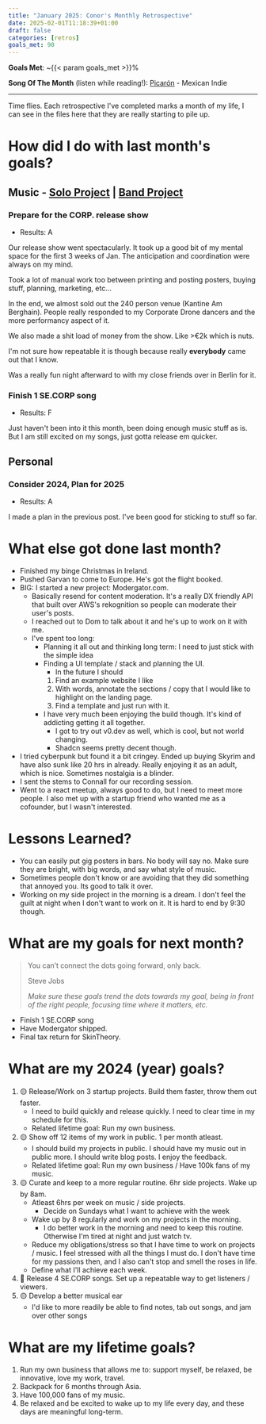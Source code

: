 ```yaml
---
title: "January 2025: Conor's Monthly Retrospective"
date: 2025-02-01T11:18:39+01:00
draft: false
categories: [retros]
goals_met: 90
---
```


**Goals Met**: ~{{< param goals_met >}}%

**Song Of The Month** (listen while reading!): [Picarón](https://open.spotify.com/track/1TmTUvqDHjQCcBxv0HGBok?si=773f008611ca43a3) - Mexican Indie

---

Time flies. Each retrospective I've completed marks a month of my life, I can see in the files here that they are really starting to pile up.

# How did I do with last month's goals?

## Music - [Solo Project](https://www.linktr.ee/se.corp) | [Band Project](https://www.corp.band)
### Prepare for the CORP. release show
- Results: A

Our release show went spectacularly. It took up a good bit of my mental space for the first 3 weeks of Jan. The anticipation and coordination were always on my mind.

Took a lot of manual work too between printing and posting posters, buying stuff, planning, marketing, etc...

In the end, we almost sold out the 240 person venue (Kantine Am Berghain). People really responded to my Corporate Drone dancers and the more performancy aspect of it.

We also made a shit load of money from the show. Like >€2k which is nuts.

I'm not sure how repeatable it is though because really **everybody** came out that I know.

Was a really fun night afterward to with my close friends over in Berlin for it.

### Finish 1 SE.CORP song
- Results: F

Just haven't been into it this month, been doing enough music stuff as is. But I am still excited on my songs, just gotta release em quicker.

## Personal
### Consider 2024, Plan for 2025
- Results: A

I made a plan in the previous post. I've been good for sticking to stuff so far.


# What else got done last month?
- Finished my binge Christmas in Ireland.
- Pushed Garvan to come to Europe. He's got the flight booked.
- BIG: I started a new project: Modergator.com.
  - Basically resend for content moderation. It's a really DX friendly API that built over AWS's rekognition so people can moderate their user's posts.
  - I reached out to Dom to talk about it and he's up to work on it with me.
  - I've spent too long:
    - Planning it all out and thinking long term: I need to just stick with the simple idea
    - Finding a UI template / stack and planning the UI.
      - In the future I should
      1. Find an example website I like
      2. With words, annotate the sections / copy that I would like to highlight on the landing page.
      3. Find a template and just run with it.
    - I have very much been enjoying the build though. It's kind of addicting getting it all together.
      - I got to try out v0.dev as well, which is cool, but not world changing.
      - Shadcn seems pretty decent though.
- I tried cyberpunk but found it a bit cringey. Ended up buying Skyrim and have also sunk like 20 hrs in already. Really enjoying it as an adult, which is nice. Sometimes nostalgia is a blinder.
- I sent the stems to Connall for our recording session.
- Went to a react meetup, always good to do, but I need to meet more people. I also met up with a startup friend who wanted me as a cofounder, but I wasn't interested.

# Lessons Learned?
- You can easily put gig posters in bars. No body will say no. Make sure they are bright, with big words, and say what style of music.
- Sometimes people don't know or are avoiding that they did something that annoyed you. Its good to talk it over.
- Working on my side project in the morning is a dream. I don't feel the guilt at night when I don't want to work on it. It is hard to end by 9:30 though.

# What are my goals for next month?
> You can’t connect the dots going forward, only back.
> 
>Steve Jobs
> 
> *Make sure these goals trend the dots towards my goal, being in front of the right people, focusing time where it matters, etc.*

- Finish 1 SE.CORP song
- Have Modergator shipped.
- Final tax return for SkinTheory.
# What are my 2024 (year) goals?

1. 🟡 Release/Work on 3 startup projects. Build them faster, throw them out faster.
   - I need to build quickly and release quickly. I need to clear time in my schedule for this.
   - Related lifetime goal: Run my own business.
2. 🟡 Show off 12 items of my work in public. 1 per month atleast.
   - I should build my projects in public. I should have my music out in public more. I should write blog posts. I enjoy the feedback.
   - Related lifetime goal: Run my own business / Have 100k fans of my music.
3. 🟡 Curate and keep to a more regular routine. 6hr side projects. Wake up by 8am.
   - Atleast 6hrs per week on music / side projects.
     - Decide on Sundays what I want to achieve with the week
   - Wake up by 8 regularly and work on my projects in the morning.
     - I do better work in the morning and need to keep this routine. Otherwise I'm tired at night and just watch tv.
   - Reduce my obligations/stress so that I have time to work on projects / music. I feel stressed with all the things I must do. I don't have time for my passions then, and I also can't stop and smell the roses in life.
   - Define what I'll achieve each week.
4. 🔴 Release 4 SE.CORP songs. Set up a repeatable way to get listeners / viewers.
5. 🟡 Develop a better musical ear 
   - I'd like to more readily be able to find notes, tab out songs, and jam over other songs

# What are my lifetime goals?

1. Run my own business that allows me to: support myself, be relaxed, be innovative, love my work, travel.
2. Backpack for 6 months through Asia.
3. Have 100,000 fans of my music.
4. Be relaxed and be excited to wake up to my life every day, and these days are meaningful long-term.
